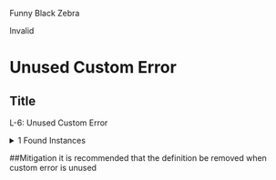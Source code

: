 Funny Black Zebra

Invalid

# Unused Custom Error

## Title
 L-6:  Unused Custom Error
 
<details><summary>1 Found Instances</summary>


- Found in src/contracts/interfaces/ICommon.sol [Line: 25](https://github.com/sherlock-audit/2024-08-cork-protocol/blob/main/Depeg-swap/contracts/interfaces/ICommon.sol#L25)

	```solidity
	    error InvalidAsset(address asset);
	```

</details>

 
##Mitigation 
it is recommended that the definition be removed when custom error is unused